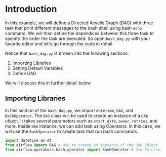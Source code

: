 # Introduction

In this example, we will define a Directed Acyclic Graph (DAG) with three task that
print different messages to the bash shell using bash `echo` command. We will then define the
dependices between this three task to specify the order the task are executed. 
So open `bash_dag.py` with your favorite editor and let's go through the code
in detail.

Notice that `bash_dag.py` is broken into the following sections:

1. Importing Libraries
2. Setting Default Variables
3. Define DAG 

We will discuss this in further detail below

## Importing Libraries

In this section of the `bash_dag.py`, we import `datetime`, `DAG`, and `BashOperator`.
The `DAG` class will be used to create an instance of a `DAG` object. It takes several parameters
such as `start_date`, `owner`, `retries`, and more. Inside `DAG` instance, we can add task using
Operators. In this case, we will use the `BashOperator` to create task that run bash commands.

```python {.line-numbers}
import datetime as dt 
from airflow import DAG # Use to create an instance of the DAG object
from airflow.operators.bash_operator import BashOperator # Use to create task that run bash commands
```